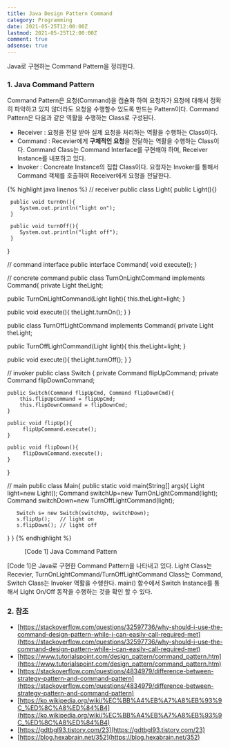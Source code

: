 ```yaml
---
title: Java Design Pattern Command
category: Programming
date: 2021-05-25T12:00:00Z
lastmod: 2021-05-25T12:00:00Z
comment: true
adsense: true
---
```


Java로 구현하는 Command Pattern을 정리한다.

### 1. Java Command Pattern

Command Pattern은 요청(Command)을 캡슐화 하여 요청자가 요청에 대해서 정확히 파악하고 있지 않더라도 요청을 수행할수 있도록 만드는 Pattern이다. Command Pattern은 다음과 같은 역활을 수행하는 Class로 구성된다.

* Receiver : 요청을 전달 받아 실제 요청을 처리하는 역활을 수행하는 Class이다.
* Command : Recevier에게 **구체적인 요청**을 전달하는 역활을 수행하는 Class이다. Command Class는 Command Interface를 구현해야 하며, Receiver Instance를 내포하고 있다.
* Invoker : Concreate Instance의 집합 Class이다. 요청자는 Invoker를 통해서 Command 객체를 호출하여 Receiver에게 요청을 전달한다.

{% highlight java linenos %}
// receiver
public class Light{
     public Light(){}

     public void turnOn(){
        System.out.println("light on");
     }

     public void turnOff(){
        System.out.println("light off");
     }
}

// command interface
public interface Command{
    void execute();
}

// concrete command
public class TurnOnLightCommand implements Command{
   private Light theLight;

   public TurnOnLightCommand(Light light){
        this.theLight=light;
   }

   public void execute(){
      theLight.turnOn();
   }
}

public class TurnOffLightCommand implements Command{
   private Light theLight;

   public TurnOffLightCommand(Light light){
        this.theLight=light;
   }

   public void execute(){
      theLight.turnOff();
   }
}

// invoker
public class Switch {
    private Command flipUpCommand;
    private Command flipDownCommand;

    public Switch(Command flipUpCmd, Command flipDownCmd){
        this.flipUpCommand = flipUpCmd;
        this.flipDownCommand = flipDownCmd;
    }

    public void flipUp(){
         flipUpCommand.execute();
    }

    public void flipDown(){
         flipDownCommand.execute();
    }
}

// main
public class Main{
   public static void main(String[] args){
       Light light=new Light();
       Command switchUp=new TurnOnLightCommand(light);
       Command switchDown=new TurnOffLightCommand(light);

       Switch s= new Switch(switchUp, switchDown);
       s.flipUp();   // light on
       s.flipDown(); // light off
   }
}
{% endhighlight %}
<figure>
<figcaption class="caption">[Code 1] Java Command Pattern</figcaption>
</figure>

[Code 1]은 Java로 구현한 Command Pattern을 나타내고 있다. Light Class는 Recevier, TurnOnLightCommand/TurnOffLightCommand Class는 Command, Switch Class는 Invoker 역활을 수행한다. main() 함수에서 Switch Instance를 통해서 Light On/Off 동작을 수행하는 것을 확인 할 수 있다.

### 2. 참조

* [https://stackoverflow.com/questions/32597736/why-should-i-use-the-command-design-pattern-while-i-can-easily-call-required-met](https://stackoverflow.com/questions/32597736/why-should-i-use-the-command-design-pattern-while-i-can-easily-call-required-met)
* [https://www.tutorialspoint.com/design_pattern/command_pattern.htm](https://www.tutorialspoint.com/design_pattern/command_pattern.htm)
* [https://stackoverflow.com/questions/4834979/difference-between-strategy-pattern-and-command-pattern](https://stackoverflow.com/questions/4834979/difference-between-strategy-pattern-and-command-pattern)
* [https://ko.wikipedia.org/wiki/%EC%BB%A4%EB%A7%A8%EB%93%9C_%ED%8C%A8%ED%84%B4](https://ko.wikipedia.org/wiki/%EC%BB%A4%EB%A7%A8%EB%93%9C_%ED%8C%A8%ED%84%B4)
* [https://gdtbgl93.tistory.com/23](https://gdtbgl93.tistory.com/23)
* [https://blog.hexabrain.net/352](https://blog.hexabrain.net/352)